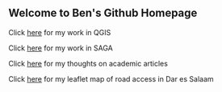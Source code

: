 ## Welcome to Ben's Github Homepage

Click [here](QGIS.md) for my work in QGIS

Click [here](SAGA.md) for my work in SAGA

Click [here](Academia.md) for my thoughts on academic articles

Click [here](dsmap/index.html) for my leaflet map of road access in Dar es Salaam
